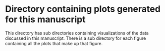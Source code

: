 # Directory containing plots generated for this manuscript 

This directory has sub directories containing visualizations of the data discussed in this manuscript. There is a sub directory for each figure containing all the plots that make up that figure.
